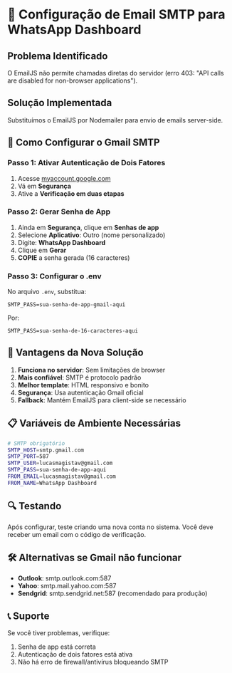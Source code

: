 # 📧 Configuração de Email SMTP para WhatsApp Dashboard

## Problema Identificado
O EmailJS não permite chamadas diretas do servidor (erro 403: "API calls are disabled for non-browser applications").

## Solução Implementada
Substituímos o EmailJS por Nodemailer para envio de emails server-side.

## 🔧 Como Configurar o Gmail SMTP

### Passo 1: Ativar Autenticação de Dois Fatores
1. Acesse [myaccount.google.com](https://myaccount.google.com)
2. Vá em **Segurança**
3. Ative a **Verificação em duas etapas**

### Passo 2: Gerar Senha de App
1. Ainda em **Segurança**, clique em **Senhas de app**
2. Selecione **Aplicativo**: Outro (nome personalizado)
3. Digite: **WhatsApp Dashboard**
4. Clique em **Gerar**
5. **COPIE** a senha gerada (16 caracteres)

### Passo 3: Configurar o .env
No arquivo `.env`, substitua:
```
SMTP_PASS=sua-senha-de-app-gmail-aqui
```

Por:
```
SMTP_PASS=sua-senha-de-16-caracteres-aqui
```

## 🚀 Vantagens da Nova Solução

1. **Funciona no servidor**: Sem limitações de browser
2. **Mais confiável**: SMTP é protocolo padrão
3. **Melhor template**: HTML responsivo e bonito
4. **Segurança**: Usa autenticação Gmail oficial
5. **Fallback**: Mantém EmailJS para client-side se necessário

## 📋 Variáveis de Ambiente Necessárias

```bash
# SMTP obrigatório
SMTP_HOST=smtp.gmail.com
SMTP_PORT=587
SMTP_USER=lucasmagistav@gmail.com
SMTP_PASS=sua-senha-de-app-aqui
FROM_EMAIL=lucasmagistav@gmail.com
FROM_NAME=WhatsApp Dashboard
```

## 🔍 Testando
Após configurar, teste criando uma nova conta no sistema. Você deve receber um email com o código de verificação.

## 🛠️ Alternativas se Gmail não funcionar
- **Outlook**: smtp.outlook.com:587
- **Yahoo**: smtp.mail.yahoo.com:587
- **Sendgrid**: smtp.sendgrid.net:587 (recomendado para produção)

## 📞 Suporte
Se você tiver problemas, verifique:
1. Senha de app está correta
2. Autenticação de dois fatores está ativa
3. Não há erro de firewall/antivírus bloqueando SMTP
